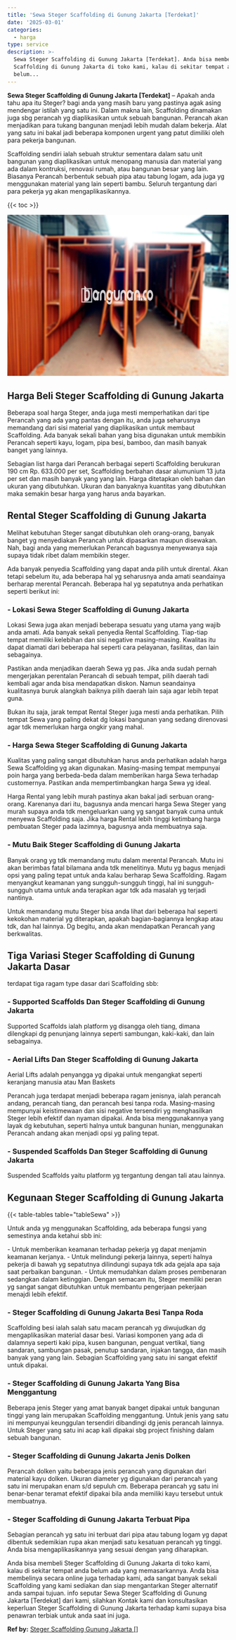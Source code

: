 ```yaml
---
title: 'Sewa Steger Scaffolding di Gunung Jakarta [Terdekat]'
date: '2025-03-01'
categories:
  - harga
type: service
description: >-
  Sewa Steger Scaffolding di Gunung Jakarta [Terdekat]. Anda bisa membeli Steger
  Scaffolding di Gunung Jakarta di toko kami, kalau di sekitar tempat anda
  belum...
---
```


**Sewa Steger Scaffolding di Gunung Jakarta \[Terdekat\]** – Apakah anda tahu apa itu Steger? bagi anda yang masih baru yang pastinya agak asing mendengar istilah yang satu ini. Dalam makna lain, Scaffolding dinamakan juga sbg perancah yg diaplikasikan untuk sebuah bangunan. Perancah akan menjadikan para tukang bangunan menjadi lebih mudah dalam bekerja. Alat yang satu ini bakal jadi beberapa komponen urgent yang patut dimiliki oleh para pekerja bangunan.

Scaffolding sendiri ialah sebuah struktur sementara dalam satu unit bangunan yang diaplikasikan untuk menopang manusia dan material yang ada dalam kontruksi, renovasi rumah, atau bangunan besar yang lain. Biasanya Perancah berbentuk sebuah pipa atau tabung logam, ada juga yg menggunakan material yang lain seperti bambu. Seluruh tergantung dari para pekerja yg akan mengaplikasikannya.

{{< toc >}}

![Sewa Steger Scaffolding di Gunung Jakarta [Terdekat]](/images/sewa-scaffolding-steger-25.png)

## Harga Beli Steger Scaffolding di Gunung Jakarta

Beberapa soal harga Steger, anda juga mesti memperhatikan dari tipe Perancah yang ada yang pantas dengan itu, anda juga seharusnya memandang dari sisi material yang diaplikasikan untuk membaut Scaffolding. Ada banyak sekali bahan yang bisa digunakan untuk membikin Perancah seperti kayu, logam, pipa besi, bamboo, dan masih banyak banget yang lainnya.

Sebagian list harga dari Perancah berbagai seperti Scaffolding berukuran 190 cm Rp. 633.000 per set, Scaffolding berbahan dasar alumunium 13 juta per set dan masih banyak yang yang lain. Harga ditetapkan oleh bahan dan ukuran yang dibutuhkan. Ukuran dan banyaknya kuantitas yang dibutuhkan maka semakin besar harga yang harus anda bayarkan.

## Rental Steger Scaffolding di Gunung Jakarta

Melihat kebutuhan Steger sangat dibutuhkan oleh orang-orang, banyak banget yg menyediakan Perancah untuk dipasarkan maupun disewakan. Nah, bagi anda yang memerlukan Perancah bagusnya menyewanya saja supaya tidak ribet dalam membikin steger.

Ada banyak penyedia Scaffolding yang dapat anda pilih untuk dirental. Akan tetapi sebelum itu, ada beberapa hal yg seharusnya anda amati seandainya berharap merental Perancah. Beberapa hal yg sepatutnya anda perhatikan seperti berikut ini:

### \- Lokasi Sewa Steger Scaffolding di Gunung Jakarta

Lokasi Sewa juga akan menjadi beberapa sesuatu yang utama yang wajib anda amati. Ada banyak sekali penyedia Rental Scaffolding. Tiap-tiap tempat memiliki kelebihan dan sisi negative masing-masing. Kwalitas itu dapat diamati dari beberapa hal seperti cara pelayanan, fasilitas, dan lain sebagainya.

Pastikan anda menjadikan daerah Sewa yg pas. Jika anda sudah pernah mengerjakan perentalan Perancah di sebuah tempat, pilih daerah tadi kembali agar anda bisa mendapatkan diskon. Namun seandainya kualitasnya buruk alangkah baiknya pilih daerah lain saja agar lebih tepat guna.

Bukan itu saja, jarak tempat Rental Steger juga mesti anda perhatikan. Pilih tempat Sewa yang paling dekat dg lokasi bangunan yang sedang direnovasi agar tdk memerlukan harga ongkir yang mahal.

### \- Harga Sewa Steger Scaffolding di Gunung Jakarta

Kualitas yang paling sangat dibutuhkan harus anda perhatikan adalah harga Sewa Scaffolding yg akan digunakan. Masing-masing tempat mempunyai poin harga yang berbeda-beda dalam memberikan harga Sewa terhadap customernya. Pastikan anda mempertimbangkan harga Sewa yg ideal.

Harga Rental yang lebih murah pastinya akan bakal jadi serbuan orang-orang. Karenanya dari itu, bagusnya anda mencari harga Sewa Steger yang murah supaya anda tdk mengeluarkan uang yg sangat banyak cuma untuk menyewa Scaffolding saja. Jika harga Rental lebih tinggi ketimbang harga pembuatan Steger pada lazimnya, bagusnya anda membuatnya saja.

### \- Mutu Baik Steger Scaffolding di Gunung Jakarta

Banyak orang yg tdk memandang mutu dalam merental Perancah. Mutu ini akan berimbas fatal bilamana anda tdk menelitinya. Mutu yg bagus menjadi opsi yang paling tepat untuk anda kalau berharap Sewa Scaffolding. Ragam menyangkut keamanan yang sungguh-sungguh tinggi, hal ini sungguh-sungguh utama untuk anda terapkan agar tdk ada masalah yg terjadi nantinya.

Untuk memandang mutu Steger bisa anda lihat dari beberapa hal seperti kekokohan material yg diterapkan, apakah bagian-bagiannya lengkap atau tdk, dan hal lainnya. Dg begitu, anda akan mendapatkan Perancah yang berkwalitas.

## Tiga Variasi Steger Scaffolding di Gunung Jakarta Dasar

terdapat tiga ragam type dasar dari Scaffolding sbb:

### \- Supported Scaffolds Dan Steger Scaffolding di Gunung Jakarta

Supported Scaffolds ialah platform yg disangga oleh tiang, dimana dilengkapi dg penunjang lainnya seperti sambungan, kaki-kaki, dan lain sebagainya.

### \- Aerial Lifts Dan Steger Scaffolding di Gunung Jakarta

Aerial Lifts adalah penyangga yg dipakai untuk mengangkat seperti keranjang manusia atau Man Baskets

Perancah juga terdapat menjadi beberapa ragam jenisnya, ialah perancah andang, perancah tiang, dan perancah besi tanpa roda. Masing-masing mempunyai keistimewaan dan sisi negative tersendiri yg menghasilkan Steger lebih efektif dan nyaman dipakai. Anda bisa menggunakannya yang layak dg kebutuhan, seperti halnya untuk bangunan hunian, menggunakan Perancah andang akan menjadi opsi yg paling tepat.

### \- Suspended Scaffolds Dan Steger Scaffolding di Gunung Jakarta

Suspended Scaffolds yaitu platform yg tergantung dengan tali atau lainnya.

## Kegunaan Steger Scaffolding di Gunung Jakarta

{{< table-tables table="tableSewa" >}}

Untuk anda yg menggunakan Scaffolding, ada beberapa fungsi yang semestinya anda ketahui sbb ini:

\- Untuk memberikan keamanan terhadap pekerja yg dapat menjamin keamanan kerjanya. - Untuk melindungi pekerja lainnya, seperti halnya pekerja di bawah yg sepatutnya dilindungi supaya tdk ada gejala apa saja saat perbaikan bangunan. - Untuk memudahkan dalam proses pembenaran sedangkan dalam ketinggian. Dengan semacam itu, Steger memiliki peran yg sangat sangat dibutuhkan untuk membantu pengerjaan pekerjaan menajdi lebih efektif.

### \- Steger Scaffolding di Gunung Jakarta Besi Tanpa Roda

Scaffolding besi ialah salah satu macam perancah yg diwujudkan dg mengaplikasikan material dasar besi. Variasi komponen yang ada di dalamnya seperti kaki pipa, kusen bangunan, penguat vertikal, tiang sandaran, sambungan pasak, penutup sandaran, injakan tangga, dan masih banyak yang yang lain. Sebagian Scaffolding yang satu ini sangat efektif untuk dipakai.

### \- Steger Scaffolding di Gunung Jakarta Yang Bisa Menggantung

Beberapa jenis Steger yang amat banyak banget dipakai untuk bangunan tinggi yang lain merupakan Scaffolding menggantung. Untuk jenis yang satu ini mempunyai keunggulan tersendiri dibandingi dg jenis perancah lainnya. Untuk Steger yang satu ini acap kali dipakai sbg project finishing dalam sebuah bangunan.

### \- Steger Scaffolding di Gunung Jakarta Jenis Dolken

Perancah dolken yaitu beberapa jenis perancah yang digunakan dari material kayu dolken. Ukuran diameter yg digunakan dari perancah yang satu ini merupakan enam s/d sepuluh cm. Beberapa perancah yg satu ini benar-benar teramat efektif dipakai bila anda memiliki kayu tersebut untuk membuatnya.

### \- Steger Scaffolding di Gunung Jakarta Terbuat Pipa

Sebagian perancah yg satu ini terbuat dari pipa atau tabung logam yg dapat dibentuk sedemikian rupa akan menjadi satu kesatuan perancah yg tinggi. Anda bisa mengaplikasikannya yang sesuai dengan yang diharapkan.

Anda bisa membeli Steger Scaffolding di Gunung Jakarta di toko kami, kalau di sekitar tempat anda belum ada yang memasarkannya. Anda bisa membelinya secara online juga terhadap kami, ada sangat banyak sekali Scaffolding yang kami sediakan dan siap mengantarkan Steger alternatif anda sampai tujuan. info seputar Sewa Steger Scaffolding di Gunung Jakarta \[Terdekat\] dari kami, silahkan Kontak kami dan konsultasikan keperluan Steger Scaffolding di Gunung Jakarta terhadap kami supaya bisa penawran terbiak untuk anda saat ini juga.

**Ref by:** [Steger Scaffolding Gunung Jakarta []](https://id.wikipedia.org/wiki/Steger)
